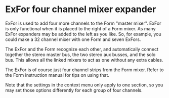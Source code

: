 # ExFor four channel mixer expander

ExFor is used to add four more channels to the Form "master mixer". ExFor is only functional when it is placed to the right of a Form mixer. As many ExFor expanders may be added to the left as you like. So, for example, you could make a 32 channel mixer with one Form and seven ExFors.

The ExFor and the Form recognize each other, and automatically connect together the stereo master bus, the two stereo aux busses, and the solo bus.  This allows all the linked mixers to act as one without any extra cables.

The ExFor is of course just four channel strips from the Form mixer. Refer to the Form instruction manual for tips on using that.

Note that the settings in the context menu only apply to one section, so you may set those options differently for each group of four channels.
